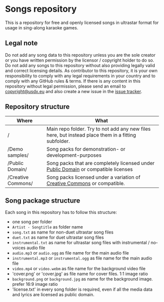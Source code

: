 # Songs repository
This is a repository for free and openly licensed songs in ultrastar format for usage in sing-along karaoke games.

## Legal note
Do not add any song data to this repository unless you are the sole creator or you have written permission by the licensor / copyright holder to do so. Do not add any songs to this repository without also providing legally valid and correct licensing details. As contributor to this repository, it is your own responsibility to comply with any legal requirements in your country and to comply with any GitHub rules & terms.
If there is any content in this repository without legal permission, please send an email to copyright@usdx.eu and also create a new issue in the [issue tracker](https://github.com/UltraStar-Deluxe/songs/issues).

## Repository structure
| Where | What |
|---|---|
| / | Main repo folder. Try to not add any new files here, but instead place them in a fitting subfolder. |
| /Demo samples/ | Song packs for demonstration- or development-purposes |
| /Public Domain/ | Song packs that are completely licensed under [Public Domain](https://creativecommons.org/share-your-work/public-domain/) or compatible licenses |
| /Creative Commons/ | Song packs licensed under a variation of [Creative Commons](https://creativecommons.org/) or compatible. |

## Song package structure
Each song in this repository has to follow this structure:
- one song per folder
- `Artist - Songtitle` as folder name
- `song.txt` as name for non-duet ultrastar song files
- `duet.txt` as name for duet ultrastar song files
- `instrumental.txt` as name for ultrastar song files with instrumental / no-voices audio file
- `audio.mp3` or `audio.ogg` as file name for the main audio file
- `instrumental.mp3` or `instrumental.ogg` as file name for the main audio file
- `video.mp4` or `video.webm` as file name for the background video file
- 'cover.png' or 'cover.jpg' as file name for cover files. 1:1 image ratio
- `background.png` or `background.jpg` as name for the background image. prefer 16:9 image ratio
- 'license.txt' in every song folder is required, even if all the media data and lyrics are licensed as public domain.
